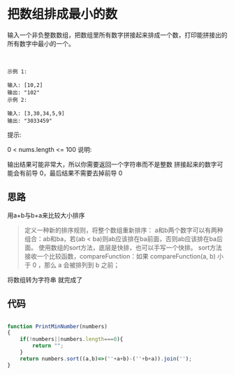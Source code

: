 # 把数组排成最小的数

输入一个非负整数数组，把数组里所有数字拼接起来排成一个数，打印能拼接出的所有数字中最小的一个。

 
```
示例 1:

输入: [10,2]
输出: "102"
示例 2:

输入: [3,30,34,5,9]
输出: "3033459"
```

提示:

0 < nums.length <= 100
说明:

输出结果可能非常大，所以你需要返回一个字符串而不是整数
拼接起来的数字可能会有前导 0，最后结果不需要去掉前导 0

## 思路

用a+b与b+a来比较大小排序
> 定义一种新的排序规则，将整个数组重新排序：
> a和b两个数字可以有两种组合：ab和ba，若(ab < ba)则ab应该排在ba前面，否则ab应该排在ba后面。
> 使用数组的sort方法，底层是快排，也可以手写一个快排。
> sort方法接收一个比较函数，compareFunction：如果 compareFunction(a, b) 小于 0 ，那么 a 会被排列到 b 之前；

将数组转为字符串
就完成了

## 代码

```js

function PrintMinNumber(numbers)
{
    if(!numbers||numbers.length===0){
		return "";
	}
	return numbers.sort((a,b)=>(''+a+b)-(''+b+a)).join('');
}
```